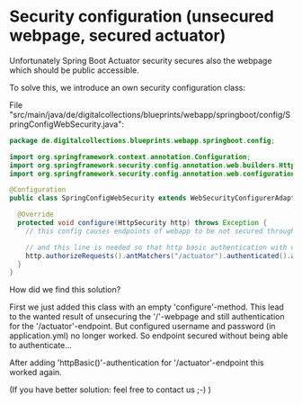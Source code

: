 # Security configuration (unsecured webpage, secured actuator)

Unfortunately Spring Boot Actuator security secures also the webpage which should be public accessible.

To solve this, we introduce an own security configuration class:

File "src/main/java/de/digitalcollections/blueprints/webapp/springboot/config/SpringConfigWebSecurity.java":

```java
package de.digitalcollections.blueprints.webapp.springboot.config;

import org.springframework.context.annotation.Configuration;
import org.springframework.security.config.annotation.web.builders.HttpSecurity;
import org.springframework.security.config.annotation.web.configuration.WebSecurityConfigurerAdapter;

@Configuration
public class SpringConfigWebSecurity extends WebSecurityConfigurerAdapter {

  @Override
  protected void configure(HttpSecurity http) throws Exception {
    // this config causes endpoints of webapp to be not secured through actuator security (what is wanted behaviour).

    // and this line is needed so that http basic authentication with configured username and password (in application.yml) is working again
    http.authorizeRequests().antMatchers("/actuator").authenticated().and().httpBasic();
  }
}
```

How did we find this solution?

First we just added this class with an empty 'configure'-method. This lead to the wanted result of unsecuring the '/'-webpage and still authentication for the '/actuator'-endpoint. But configured username and password (in application.yml) no longer worked. So endpoint secured without being able to authenticate...

After adding 'httpBasic()'-authentication for '/actuator'-endpoint this worked again.

(If you have better solution: feel free to contact us ;-) )
